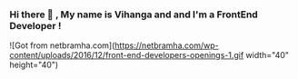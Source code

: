 ### Hi there 👋 , My name is Vihanga and and I'm a FrontEnd Developer !


![Got from netbramha.com](https://netbramha.com/wp-content/uploads/2016/12/front-end-developers-openings-1.gif width="40" height="40")

<!--
**VihangaN/VihangaN** is a ✨ _special_ ✨ repository because its `README.md` (this file) appears on your GitHub profile.

Here are some ideas to get you started:

- 🔭 I’m currently working on ...
- 🌱 I’m currently learning ...
- 👯 I’m looking to collaborate on ...
- 🤔 I’m looking for help with ...
- 💬 Ask me about ...
- 📫 How to reach me: ...
- 😄 Pronouns: ...
- ⚡ Fun fact: ...
-->
